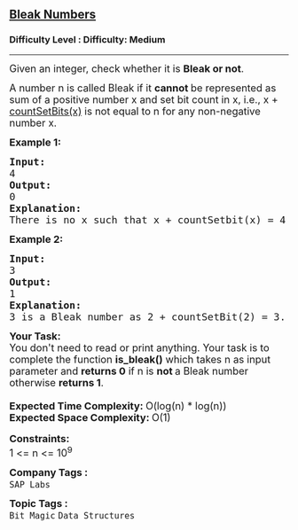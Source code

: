 <h2><a href="https://www.geeksforgeeks.org/problems/bleak-numbers1552/1?page=2&company=SAP%20Labs&sortBy=submissions">Bleak Numbers</a></h2><h3>Difficulty Level : Difficulty: Medium</h3><hr><div class="problems_problem_content__Xm_eO"><p><span style="font-size: 18px;">Given an integer, check whether it is <strong>Bleak or not</strong>. </span></p>
<p><span style="font-size: 18px;">A number n is called Bleak if it <strong>cannot </strong>be represented as sum of a positive number x and set bit count in x, i.e., x + <a href="http://www.geeksforgeeks.org/count-set-bits-in-an-integer/">countSetBits(x)</a> is not equal to n for any non-negative number x.</span></p>
<p><span style="font-size: 18px;"><strong>Example 1:</strong></span></p>
<pre><span style="font-size: 18px;"><strong>Input: <br></strong>4
<strong>Output: <br></strong>0
<strong>Explanation: <br></strong>There is no x such that x + countSetbit(x) = 4</span>
</pre>
<p><span style="font-size: 18px;"><strong>Example 2:</strong></span></p>
<pre><span style="font-size: 18px;"><strong>Input:</strong>&nbsp;<br>3
<strong>Output: <br></strong>1
<strong>Explanation:</strong>&nbsp;<br>3 is a Bleak number as 2 + countSetBit(2) = 3.</span>
</pre>
<p><span style="font-size: 18px;"><strong>Your Task:</strong><br>You don't need to read or print anything. Your task is to complete the function&nbsp;<strong>is_bleak()</strong> which takes n as input parameter and <strong>returns 0</strong>&nbsp;if n is <strong>not </strong>a Bleak number otherwise <strong>returns 1</strong>.</span><br><span style="font-size: 18px;"><strong><br>Expected Time Complexity: </strong>O(log(n) * log(n))<br><strong>Expected Space Complexity: </strong>O(1)</span><br>&nbsp;<br><span style="font-size: 18px;"><strong>Constraints:</strong><br>1 &lt;= n &lt;= 10<sup>9</sup></span></p></div><p><span style=font-size:18px><strong>Company Tags : </strong><br><code>SAP Labs</code>&nbsp;<br><p><span style=font-size:18px><strong>Topic Tags : </strong><br><code>Bit Magic</code>&nbsp;<code>Data Structures</code>&nbsp;